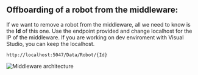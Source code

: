 ## Offboarding of a robot from the middleware:

If we want to remove a robot from the middleware, all we need to know is the **Id** of this one. Use the endpoint provided and change localhost for the IP of the middleware. If you are working on dev enviroment with Visual Studio, you can keep the localhost.

```
http://localhost:5047/Data/Robot/{Id}
````

<p align="left">
  <img src="img/deleteRobot.png" alt="Middleware architecture"/>
</p>
